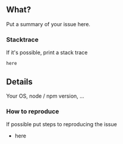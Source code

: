 ## What?
Put a summary of your issue here.

### Stacktrace
If it's possible, print a stack trace
```
here
```

## Details
Your OS, node / npm version, ...

### How to reproduce
If possible put steps to reproducing the issue
* here
